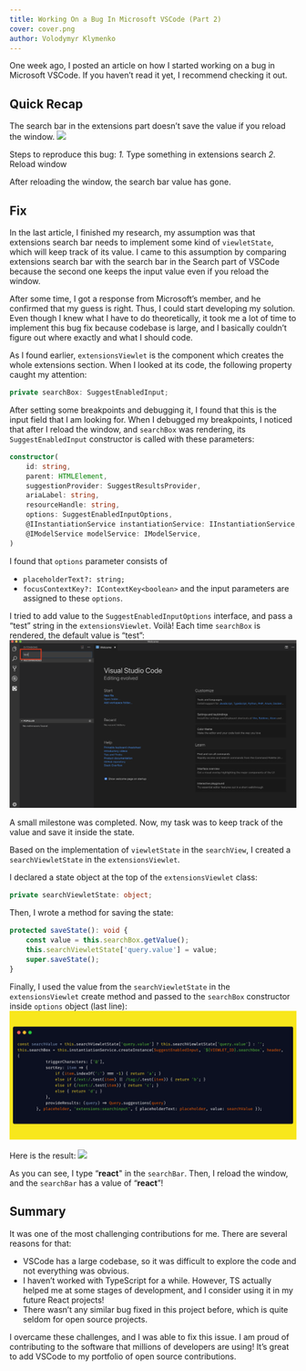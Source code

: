 ```yaml
---
title: Working On a Bug In Microsoft VSCode (Part 2)
cover: cover.png
author: Volodymyr Klymenko
---
```


<re-img src="cover.png"></re-img>

One week ago, I posted an article on how I started working on a bug in Microsoft VSCode. If you haven’t read it yet, I recommend checking it out.

## Quick Recap
The search bar in the extensions part doesn’t save the value if you reload the window.
<img src="1.gif" />

Steps to reproduce this bug:
_1._ Type something in extensions search
_2._ Reload window

After reloading the window, the search bar value has gone.

## Fix
In the last article, I finished my research, my assumption was that extensions search bar needs to implement some kind of `viewletState`, which will keep track of its value. I came to this assumption by comparing extensions search bar with the search bar in the Search part of VSCode because the second one keeps the input value even if you reload the window.

After some time, I got a response from Microsoft’s member, and he confirmed that my guess is right. Thus, I could start developing my solution. Even though I knew what I have to do theoretically, it took me a lot of time to implement this bug fix because codebase is large, and I basically couldn’t figure out where exactly and what I should code.

As I found earlier, `extensionsViewlet` is the component which creates the whole extensions section. When I looked at its code, the following property caught my attention:
```typescript
private searchBox: SuggestEnabledInput;
```

After setting some breakpoints and debugging it, I found that this is the input field that I am looking for. When I debugged my breakpoints, I noticed that after I reload the window, and `searchBox` was rendering, its `SuggestEnabledInput` constructor is called with these parameters:
```typescript
constructor(
    id: string,
    parent: HTMLElement,
    suggestionProvider: SuggestResultsProvider,
    ariaLabel: string,
    resourceHandle: string,
    options: SuggestEnabledInputOptions,
    @IInstantiationService instantiationService: IInstantiationService,
    @IModelService modelService: IModelService,
)
```

I found that `options` parameter consists of
- `placeholderText?: string;`
- `focusContextKey?: IContextKey<boolean>`
and the input parameters are assigned to these `options`.

I tried to add value to the `SuggestEnabledInputOptions` interface, and pass a “test” string in the `extensionsViewlet`. Voilà! Each time `searchBox` is rendered, the default value is “test”:
<img src="2.png" />

A small milestone was completed. Now, my task was to keep track of the value and save it inside the state.

Based on the implementation of `viewletState` in the `searchView`, I created a `searchViewletState` in the `extensionsViewlet`.

I declared a state object at the top of the `extensionsViewlet` class:
```typescript
private searchViewletState: object;
```

Then, I wrote a method for saving the state:
```typescript
protected saveState(): void {
    const value = this.searchBox.getValue();
    this.searchViewletState['query.value'] = value;
    super.saveState();
}
```

Finally, I used the value from the `searchViewletState` in the `extensionsViewlet` create method and passed to the `searchBox` constructor inside `options` object (last line):
<img src="3.png" />

Here is the result:
<img src="4.gif" />

As you can see, I type “**react**" in the `searchBar`. Then, I reload the window, and the ``searchBar`` has a value of “**react**”!

## Summary
It was one of the most challenging contributions for me. There are several reasons for that:
- VSCode has a large codebase, so it was difficult to explore the code and not everything was obvious.
- I haven’t worked with TypeScript for a while. However, TS actually helped me at some stages of development, and I consider using it in my future React projects!
- There wasn’t any similar bug fixed in this project before, which is quite seldom for open source projects.

I overcame these challenges, and I was able to fix this issue. I am proud of contributing to the software that millions of developers are using! It’s great to add VSCode to my portfolio of open source contributions.
